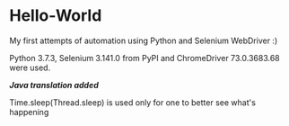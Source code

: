 # Hello-World
My first attempts of automation using Python and Selenium WebDriver :)

Python 3.7.3, Selenium 3.141.0 from PyPI and ChromeDriver 73.0.3683.68 were used.

***Java translation added***

Time.sleep(Thread.sleep) is used only for one to better see what's happening
